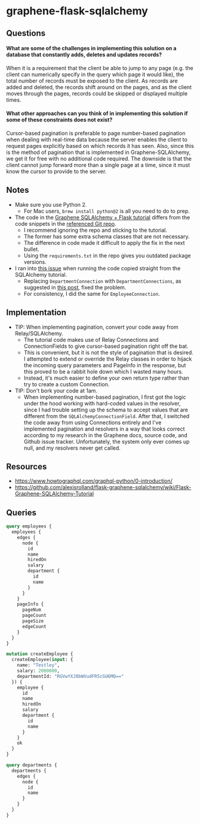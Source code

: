 # graphene-flask-sqlalchemy

## Questions
#### What are some of the challenges in implementing this solution on a database that constantly adds, deletes and updates records?
When it is a requirement that the client be able to jump to any page (e.g. the client can numerically specify in the query which page it would like), the total number of records must be exposed to the client. As records are added and deleted, the records shift around on the pages, and as the client moves through the pages, records could be skipped or displayed multiple times.

#### What other approaches can you think of in implementing this solution if some of these constraints does not exist?
Cursor-based pagination is preferable to page number-based pagination when dealing with real-time data because the server enables the client to request pages explicitly based on which records it has seen. Also, since this is the method of pagination that is implemented in Graphene-SQLAlchemy, we get it for free with no additional code required. The downside is that the client cannot jump forward more than a single page at a time, since it must know the cursor to provide to the server.

## Notes

- Make sure you use Python 2.
  - For Mac users, `brew install python@2` is all you need to do to prep.
- The code in the [Graphene SQLAlchemy + Flask tutorial](https://github.com/graphql-python/graphene-sqlalchemy/tree/master/examples/flask_sqlalchemy) differs from the code snippets in the [referenced Git repo](https://docs.graphene-python.org/projects/sqlalchemy/en/latest/tutorial/).
  - I recommend ignoring the repo and sticking to the tutorial.
  - The former has some extra schema classes that are not necessary.
  - The difference in code made it difficult to apply the fix in the next bullet.
  - Using the `requirements.txt` in the repo gives you outdated package versions.
- I ran into [this issue](https://github.com/graphql-python/graphene-sqlalchemy/issues/153) when running the code copied straight from the SQLAlchemy tutorial.
  - Replacing `DepartmentConnection` with `DepartmentConnections`, as suggested in [this post](https://github.com/graphql-python/graphene-sqlalchemy/issues/153#issuecomment-414441245), fixed the problem.
  - For consistency, I did the same for `EmployeeConnection`.

## Implementation

- TIP: When implementing pagination, convert your code away from Relay/SQLAlchemy.
  - The tutorial code makes use of Relay Connections and ConnectionFields to give cursor-based pagination right off the bat.
  - This is convenient, but it is not the style of pagination that is desired. I attempted to extend or override the Relay classes in order to hijack the incoming query parameters and PageInfo in the response, but this proved to be a rabbit hole down which I wasted many hours.
  - Instead, it's much easier to define your own return type rather than try to create a custom Connection.
- TIP: Don't bork your code at 1am.
  - When implementing number-based pagination, I first got the logic under the hood working with hard-coded values in the resolver, since I had trouble setting up the schema to accept values that are different from the `SQLAlchemyConnectionField`. After that, I switched the code away from using Connections entirely and I've implemented pagination and resolvers in a way that looks correct according to my research in the Graphene docs, source code, and Github issue tracker. Unfortunately, the system only ever comes up null, and my resolvers never get called.

## Resources

- https://www.howtographql.com/graphql-python/0-introduction/
- https://github.com/alexisrolland/flask-graphene-sqlalchemy/wiki/Flask-Graphene-SQLAlchemy-Tutorial


## Queries

```graphql
query employees {
  employees {
    edges {
      node {
        id
        name
        hiredOn
        salary
        department {
          id
          name
        }
      }
    }
    pageInfo {
      pageNum
      pageCount
      pageSize
      edgeCount
    }
  }
}

mutation createEmployee {
  createEmployee(input: {
    name: "Testley",
    salary: 2000000,
    departmentId: "RGVwYXJ0bWVudFR5cGU6MQ=="
  }) {
    employee {
      id
      name
      hiredOn
      salary
      department {
        id
        name
      }
    }
    ok
  }
}

query departments {
  departments {
    edges {
      node {
        id
        name
      }
    }
  }
}
```
